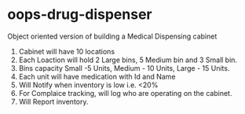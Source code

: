 # oops-drug-dispenser
Object oriented version of building a Medical Dispensing cabinet
1) Cabinet will have 10 locations
2) Each Loaction will hold 2 Large bins, 5 Medium bin and 3 Small bin.
3) Bins capacity  Small -5 Units, Medium - 10 Units, Large - 15 Units.
4) Each unit will have medication with Id and Name
5) Will Notify when inventory is low i.e. <20%
7) For Complaice tracking, will log who are operating on the cabinet.
8) Will Report inventory.
